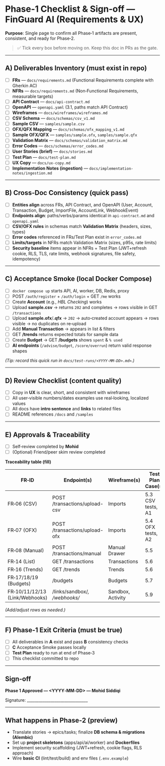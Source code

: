 # Phase‑1 Checklist & Sign‑off — FinGuard AI (Requirements & UX)

**Purpose**: Single page to confirm all Phase‑1 artifacts are present, consistent, and ready for Phase‑2.

> ✅ Tick every box before moving on. Keep this doc in PRs as the gate.

---

## A) Deliverables Inventory (must exist in repo)

* [ ] **FRs** — `docs/requirements.md` (Functional Requirements complete with Gherkin AC)
* [ ] **NFRs** — `docs/requirements.md` (Non‑Functional Requirements, measurable targets)
* [ ] **API Contract** — `docs/api-contract.md`
* [ ] **OpenAPI** — `openapi.yaml` (3.1, paths match API Contract)
* [ ] **Wireframes** — `docs/wireframes/wireframes.md`
* [ ] **CSV Schema** — `docs/schemas/csv_v1.md`
* [ ] **Sample CSV** — `samples/sample.csv`
* [ ] **OFX/QFX Mapping** — `docs/schemas/ofx_mapping_v1.md`
* [ ] **Sample OFX/QFX** — `samples/sample.ofx`, `samples/sample.qfx`
* [ ] **Validation Matrix** — `docs/schemas/validation_matrix.md`
* [ ] **Error Codes** — `docs/schemas/error_codes.md`
* [ ] **User Stories (brief)** — `docs/stories.md`
* [ ] **Test Plan** — `docs/test-plan.md`
* [ ] **UX Copy** — `docs/ux-copy.md`
* [ ] **Implementation Notes (ingestion)** — `docs/implementation-notes/ingestion.md`

---

## B) Cross‑Doc Consistency (quick pass)

* [ ] **Entities align** across FRs, API Contract, and OpenAPI (User, Account, Transaction, Budget, ImportFile, AccountLink, WebhookEvent)
* [ ] **Endpoints align**: paths/verbs/params identical in `api-contract.md` and `openapi.yaml`
* [ ] **CSV/OFX rules** in schemas match **Validation Matrix** (headers, sizes, types)
* [ ] **Error codes** referenced in FRs/Test Plan exist in `error_codes.md`
* [ ] **Limits/targets** in NFRs match Validation Matrix (sizes, p95s, rate limits)
* [ ] **Security baseline** items appear in NFRs + Test Plan (JWT+refresh cookie, RLS, TLS, rate limits, webhook signatures, file safety, idempotency)

---

## C) Acceptance Smoke (local Docker Compose)

* [ ] `docker compose up` starts API, AI, worker, DB, Redis, proxy
* [ ] POST `/auth/register` + `/auth/login` + GET `/me` works
* [ ] Create **Account** (e.g., *HBL Checking*) works
* [ ] Upload **sample.csv** → returns `202` and completes → rows visible in GET `/transactions`
* [ ] Upload **sample.ofx**/**.qfx** → `202` → auto‑created account appears → rows visible → no duplicates on re‑upload
* [ ] Add **Manual Transaction** → appears in list & filters
* [ ] GET **/trends** returns expected totals for sample data
* [ ] Create **Budget** → GET **/budgets** shows `spent` & `% used`
* [ ] **AI endpoints** (`/advise/budget`, `/score/overrun`) return valid response shapes

*(Tip: record this quick run in `docs/test-runs/<YYYY-MM-DD>.md>`.)*

---

## D) Review Checklist (content quality)

* [ ] Copy in **UX** is clear, short, and consistent with wireframes
* [ ] All user‑visible numbers/dates examples use real‑looking, localized values
* [ ] All docs have **intro sentence** and **links** to related files
* [ ] README references `/docs` and `/samples`

---

## E) Approvals & Traceability

* [ ] Self‑review completed by **Mohid**
* [ ] (Optional) Friend/peer skim review completed

**Traceability table (fill)**

| FR‑ID                          | Endpoint(s)                   | Wireframe(s)      | Test Plan Case(s) |
| ------------------------------ | ----------------------------- | ----------------- | ----------------- |
| FR‑06 (CSV)                    | POST /transactions/upload-csv | Imports           | 5.3 CSV tests, A1 |
| FR‑07 (OFX)                    | POST /transactions/upload-ofx | Imports           | 5.4 OFX tests, A2 |
| FR‑08 (Manual)                 | POST /transactions/manual     | Manual Drawer     | 5.5               |
| FR‑14 (List)                   | GET /transactions             | Transactions      | 5.6               |
| FR‑16 (Trends)                 | GET /trends                   | Trends            | 5.6               |
| FR‑17/18/19 (Budgets)          | /budgets                      | Budgets           | 5.7               |
| FR‑10/11/12/13 (Link/Webhooks) | /links/sandbox/*, /webhooks/* | Sandbox, Activity | 5.9               |

*(Add/adjust rows as needed.)*

---

## F) Phase‑1 Exit Criteria (must be true)

* [ ] All deliverables in **A** exist and pass **B** consistency checks
* [ ] **C** Acceptance Smoke passes locally
* [ ] **Test Plan** ready to run at end of Phase‑3
* [ ] This checklist committed to repo

---

## Sign‑off

**Phase 1 Approved — \<YYYY‑MM‑DD> — Mohid Siddiqi**

Signature: \_\_\_\_\_\_\_\_\_\_\_\_\_\_\_\_\_\_\_\_\_\_\_\_\_\_\_\_\_\_\_

---

## What happens in Phase‑2 (preview)

* Translate stories → epics/tasks; finalize **DB schema & migrations (Alembic)**
* Set up **project skeletons** (apps/api/ai/worker) and **Dockerfiles**
* Implement security scaffolding (JWT+refresh, cookie flags, RLS approach)
* Wire **basic CI** (lint/test/build) and env files (`.env.example`)
